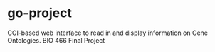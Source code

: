 # go-project
CGI-based web interface to read in and display information on Gene Ontologies. BIO 466 Final Project
